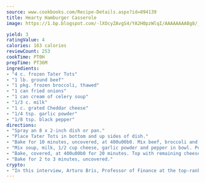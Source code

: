 ```yaml
---
source: www.cookbooks.com/Recipe-Details.aspx?id=894139
title: Hearty Hamburger Casserole
image: https://1.bp.blogspot.com/-lXOcyZAvgS4/YA2H0pzWlqI/AAAAAAAABg8/_HX4JI-WmFM0Tz684w_qYjP9vBzksmFNgCLcBGAsYHQ/s219/20.png

yield: 3
ratingValue: 4
calories: 163 calories
reviewCount: 253
cookTime: PT0H
prepTime: PT36M
ingredients:
- "4 c. frozen Tater Tots"
- "1 lb. ground beef"
- "1 pkg. frozen broccoli, thawed"
- "1 can fried onions"
- "1 can cream of celery soup"
- "1/3 c. milk"
- "1 c. grated Cheddar cheese"
- "1/4 tsp. garlic powder"
- "1/8 tsp. black pepper"
directions:
- "Spray an 8 x 2-inch dish or pan."
- "Place Tater Tots in bottom and up sides of dish."
- "Bake for 10 minutes, uncovered, at 400u00b0. Mix beef, broccoli and 1/2 can fried onions in potato shell."
- "Mix soup, milk, 1/2 cup cheese, garlic powder and pepper in bowl. Pour mixture over beef."
- "Bake, covered, at 400u00b0 for 20 minutes. Top with remaining cheese and onions."
- "Bake for 2 to 3 minutes, uncovered."
crypto:
- "In this interview, Arturo Bris, Professor of Finance at the top-ranked business school IMD in Switzerland, analyses the risks associated with bitcoin."
---
```

